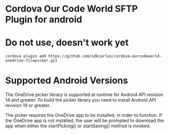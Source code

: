# Cordova Our Code World SFTP Plugin for android

# Do not use, doesn't work yet

```batch
cordova plugin add https://github.com/sdkcarlos/cordova-ourcodeworld-onedrive-filepicker.git
```

# Supported Android Versions

The OneDrive picker library is supported at runtime for Android API revision 14 and greater. To build the picker library you need to install Android API revision 19 or greater.

The picker requires the OneDrive app to be installed, in order to function. If the OneDrive app is not installed, the user will be prompted to download the app when either the startPicking() or startSaving() method is invoked.
